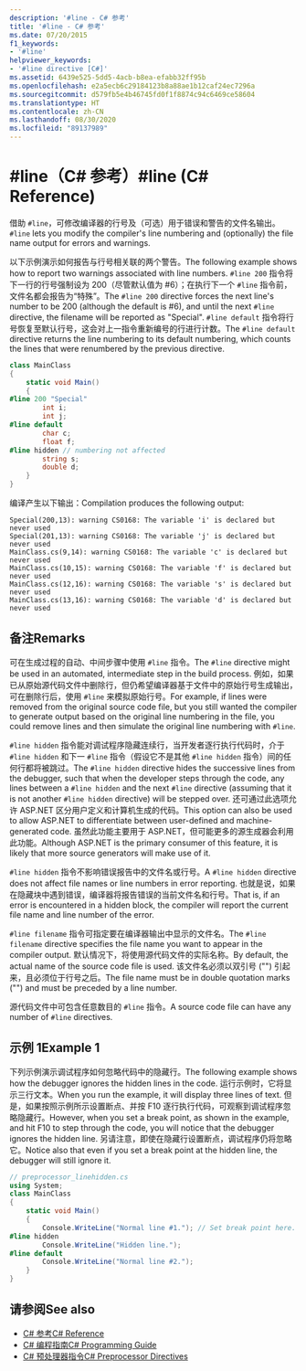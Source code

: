 ```yaml
---
description: '#line - C# 参考'
title: '#line - C# 参考'
ms.date: 07/20/2015
f1_keywords:
- '#line'
helpviewer_keywords:
- '#line directive [C#]'
ms.assetid: 6439e525-5dd5-4acb-b8ea-efabb32ff95b
ms.openlocfilehash: e2a5ecb6c29184123b8a88ae1b12caf24ec7296a
ms.sourcegitcommit: d579fb5e4b46745fd0f1f8874c94c6469ce58604
ms.translationtype: HT
ms.contentlocale: zh-CN
ms.lasthandoff: 08/30/2020
ms.locfileid: "89137989"
---
```

# <a name="line-c-reference"></a><span data-ttu-id="f5ffe-103">#line（C# 参考）</span><span class="sxs-lookup"><span data-stu-id="f5ffe-103">#line (C# Reference)</span></span>

<span data-ttu-id="f5ffe-104">借助 `#line`，可修改编译器的行号及（可选）用于错误和警告的文件名输出。</span><span class="sxs-lookup"><span data-stu-id="f5ffe-104">`#line` lets you modify the compiler's line numbering and (optionally) the file name output for errors and warnings.</span></span>

<span data-ttu-id="f5ffe-105">以下示例演示如何报告与行号相关联的两个警告。</span><span class="sxs-lookup"><span data-stu-id="f5ffe-105">The following example shows how to report two warnings associated with line numbers.</span></span> <span data-ttu-id="f5ffe-106">`#line 200` 指令将下一行的行号强制设为 200（尽管默认值为 #6）；在执行下一个 `#line` 指令前，文件名都会报告为“特殊”。</span><span class="sxs-lookup"><span data-stu-id="f5ffe-106">The `#line 200` directive forces the next line's number to be 200 (although the default is #6), and until the next `#line` directive, the filename will be reported as "Special".</span></span> <span data-ttu-id="f5ffe-107">`#line default` 指令将行号恢复至默认行号，这会对上一指令重新编号的行进行计数。</span><span class="sxs-lookup"><span data-stu-id="f5ffe-107">The `#line default` directive returns the line numbering to its default numbering, which counts the lines that were renumbered by the previous directive.</span></span>

```csharp
class MainClass
{
    static void Main()
    {
#line 200 "Special"
        int i;
        int j;
#line default
        char c;
        float f;
#line hidden // numbering not affected
        string s;
        double d;
    }
}
```

<span data-ttu-id="f5ffe-108">编译产生以下输出：</span><span class="sxs-lookup"><span data-stu-id="f5ffe-108">Compilation produces the following output:</span></span>

```console
Special(200,13): warning CS0168: The variable 'i' is declared but never used
Special(201,13): warning CS0168: The variable 'j' is declared but never used
MainClass.cs(9,14): warning CS0168: The variable 'c' is declared but never used
MainClass.cs(10,15): warning CS0168: The variable 'f' is declared but never used
MainClass.cs(12,16): warning CS0168: The variable 's' is declared but never used
MainClass.cs(13,16): warning CS0168: The variable 'd' is declared but never used
```

## <a name="remarks"></a><span data-ttu-id="f5ffe-109">备注</span><span class="sxs-lookup"><span data-stu-id="f5ffe-109">Remarks</span></span>

<span data-ttu-id="f5ffe-110">可在生成过程的自动、中间步骤中使用 `#line` 指令。</span><span class="sxs-lookup"><span data-stu-id="f5ffe-110">The `#line` directive might be used in an automated, intermediate step in the build process.</span></span> <span data-ttu-id="f5ffe-111">例如，如果已从原始源代码文件中删除行，但仍希望编译器基于文件中的原始行号生成输出，可在删除行后，使用 `#line` 来模拟原始行号。</span><span class="sxs-lookup"><span data-stu-id="f5ffe-111">For example, if lines were removed from the original source code file, but you still wanted the compiler to generate output based on the original line numbering in the file, you could remove lines and then simulate the original line numbering with `#line`.</span></span>

<span data-ttu-id="f5ffe-112">`#line hidden` 指令能对调试程序隐藏连续行，当开发者逐行执行代码时，介于 `#line hidden` 和下一 `#line` 指令（假设它不是其他 `#line hidden` 指令）间的任何行都将被跳过。</span><span class="sxs-lookup"><span data-stu-id="f5ffe-112">The `#line hidden` directive hides the successive lines from the debugger, such that when the developer steps through the code, any lines between a `#line hidden` and the next `#line` directive (assuming that it is not another `#line hidden` directive) will be stepped over.</span></span> <span data-ttu-id="f5ffe-113">还可通过此选项允许 ASP.NET 区分用户定义和计算机生成的代码。</span><span class="sxs-lookup"><span data-stu-id="f5ffe-113">This option can also be used to allow ASP.NET to differentiate between user-defined and machine-generated code.</span></span> <span data-ttu-id="f5ffe-114">虽然此功能主要用于 ASP.NET，但可能更多的源生成器会利用此功能。</span><span class="sxs-lookup"><span data-stu-id="f5ffe-114">Although ASP.NET is the primary consumer of this feature, it is likely that more source generators will make use of it.</span></span>

<span data-ttu-id="f5ffe-115">`#line hidden` 指令不影响错误报告中的文件名或行号。</span><span class="sxs-lookup"><span data-stu-id="f5ffe-115">A `#line hidden` directive does not affect file names or line numbers in error reporting.</span></span> <span data-ttu-id="f5ffe-116">也就是说，如果在隐藏块中遇到错误，编译器将报告错误的当前文件名和行号。</span><span class="sxs-lookup"><span data-stu-id="f5ffe-116">That is, if an error is encountered in a hidden block, the compiler will report the current file name and line number of the error.</span></span>

<span data-ttu-id="f5ffe-117">`#line filename` 指令可指定要在编译器输出中显示的文件名。</span><span class="sxs-lookup"><span data-stu-id="f5ffe-117">The `#line filename` directive specifies the file name you want to appear in the compiler output.</span></span> <span data-ttu-id="f5ffe-118">默认情况下，将使用源代码文件的实际名称。</span><span class="sxs-lookup"><span data-stu-id="f5ffe-118">By default, the actual name of the source code file is used.</span></span> <span data-ttu-id="f5ffe-119">该文件名必须以双引号 ("") 引起来，且必须位于行号之后。</span><span class="sxs-lookup"><span data-stu-id="f5ffe-119">The file name must be in double quotation marks ("") and must be preceded by a line number.</span></span>

<span data-ttu-id="f5ffe-120">源代码文件中可包含任意数目的 `#line` 指令。</span><span class="sxs-lookup"><span data-stu-id="f5ffe-120">A source code file can have any number of `#line` directives.</span></span>

## <a name="example-1"></a><span data-ttu-id="f5ffe-121">示例 1</span><span class="sxs-lookup"><span data-stu-id="f5ffe-121">Example 1</span></span>

<span data-ttu-id="f5ffe-122">下列示例演示调试程序如何忽略代码中的隐藏行。</span><span class="sxs-lookup"><span data-stu-id="f5ffe-122">The following example shows how the debugger ignores the hidden lines in the code.</span></span> <span data-ttu-id="f5ffe-123">运行示例时，它将显示三行文本。</span><span class="sxs-lookup"><span data-stu-id="f5ffe-123">When you run the example, it will display three lines of text.</span></span> <span data-ttu-id="f5ffe-124">但是，如果按照示例所示设置断点、并按 F10 逐行执行代码，可观察到调试程序忽略隐藏行。</span><span class="sxs-lookup"><span data-stu-id="f5ffe-124">However, when you set a break point, as shown in the example, and hit F10 to step through the code, you will notice that the debugger ignores the hidden line.</span></span> <span data-ttu-id="f5ffe-125">另请注意，即使在隐藏行设置断点，调试程序仍将忽略它。</span><span class="sxs-lookup"><span data-stu-id="f5ffe-125">Notice also that even if you set a break point at the hidden line, the debugger will still ignore it.</span></span>

```csharp
// preprocessor_linehidden.cs
using System;
class MainClass
{
    static void Main()
    {
        Console.WriteLine("Normal line #1."); // Set break point here.
#line hidden
        Console.WriteLine("Hidden line.");
#line default
        Console.WriteLine("Normal line #2.");
    }
}
```

## <a name="see-also"></a><span data-ttu-id="f5ffe-126">请参阅</span><span class="sxs-lookup"><span data-stu-id="f5ffe-126">See also</span></span>

- [<span data-ttu-id="f5ffe-127">C# 参考</span><span class="sxs-lookup"><span data-stu-id="f5ffe-127">C# Reference</span></span>](../index.md)
- [<span data-ttu-id="f5ffe-128">C# 编程指南</span><span class="sxs-lookup"><span data-stu-id="f5ffe-128">C# Programming Guide</span></span>](../../programming-guide/index.md)
- [<span data-ttu-id="f5ffe-129">C# 预处理器指令</span><span class="sxs-lookup"><span data-stu-id="f5ffe-129">C# Preprocessor Directives</span></span>](./index.md)
